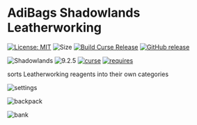 # AdiBags Shadowlands Leatherworking 

[![License: MIT](https://img.shields.io/badge/License-MIT-yellow.svg)](https://opensource.org/licenses/MIT)
![Size](https://img.shields.io/github/repo-size/N6REJ/AdiBags_Shadowlands_Leatherworking) 
[![Build Curse Release](https://github.com/N6REJ/AdiBags_Shadowlands_Leatherworking/actions/workflows/release.yml/badge.svg)](https://github.com/N6REJ/AdiBags_Shadowlands_Leatherworking/actions/workflows/release.yml) 
[![GitHub release](https://img.shields.io/github/release/N6REJ/AdiBags_Shadowlands_Leatherworking.svg)](https://GitHub.com/N6REJ/AdiBags_Shadowlands_Leatherworking/releases/)

![Shadowlands](https://img.shields.io/badge/Supports-Shadowlands-0B68D7)
![9.2.5](https://img.shields.io/badge/Ready_for-9.2.5-darkgreen)
[![curse](https://img.shields.io/badge/Curseforge_Project_ID:-545215-purple)](https://www.curseforge.com/wow/addons/adibags_shadowlands_Leatherworking)
[![requires](https://img.shields.io/badge/Requires-AdiBags-brown)](https://www.curseforge.com/wow/addons/adibags)

sorts Leatherworking reagents into their own categories


![settings](https://user-images.githubusercontent.com/1850089/140662196-9e70720c-156f-42fa-b944-0729948f2bf2.png)


![backpack](https://user-images.githubusercontent.com/1850089/140661565-9f6a963f-24d3-47bd-9b51-d052a32f1d03.png)

![bank](https://user-images.githubusercontent.com/1850089/140662125-e95bd6fa-e45e-437f-80b5-9fb57510eee8.png)

